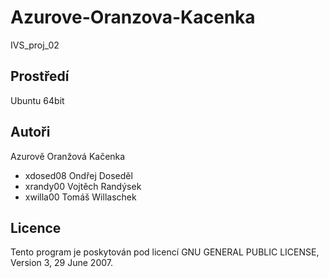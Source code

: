 # Azurove-Oranzova-Kacenka
IVS_proj_02


Prostředí
---------

Ubuntu 64bit


Autoři
------

Azurově Oranžová Kačenka
- xdosed08 Ondřej Doseděl 
- xrandy00 Vojtěch Randýsek 
- xwilla00 Tomáš Willaschek


Licence
-------

Tento program je poskytován pod licencí  GNU GENERAL PUBLIC LICENSE, Version 3, 29 June 2007.
